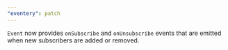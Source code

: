 ```yaml
---
"eventery": patch
---
```


`Event` now provides `onSubscribe` and `onUnsubscribe` events that are emitted when new subscribers are added or removed.
